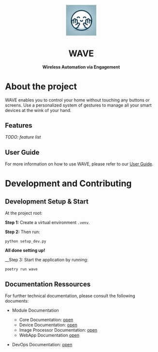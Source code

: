 <div align="center">
    <img src="./docs/_media/wave_project_avatar.png" width="20%">
    <h1>WAVE</h1>
    <p align="center">
    <strong>Wireless Automation via Engagement</strong>
    </p>
</div>

# About the project

WAVE enables you to control your home without touching any buttons or screens. Use a personalized system of gestures to manage all your smart devices at the wink of your hand.

## Features

_TODO: feature list_

## User Guide

For more information on how to use WAVE, please refer to our [User Guide](/docs/User/_USER_GUIDE.md).

# Development and Contributing

## Development Setup & Start
At the project root:

__Step 1:__ Create a virtual environment  `.venv`.

__Step 2:__ Then run:
```
python setup_dev.py
```

__All done setting up!__

__Step 3: Start the application by running:
```
poetry run wave
```


## Documentation Ressources
For further  technical documentation, please consult the following documents:

- Module Documentation
    - Core Documentation: [open](/docs/Core/_CORE.md)
    - Device Documentation: [open](/docs/Device/_DEVICE.md)
    - Image Processor Documentation: [open](/docs/ImageProcessor/_IMAGE_PROCESSOR.md)
    - WebApp Documentation [open](/docs/WebApp/_WEB_APP.md)

- DevOps Documentation: [open](/docs/DevOps/_DEV_OPS.md)